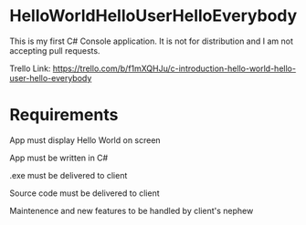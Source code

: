 # HelloWorldHelloUserHelloEverybody

This is my first C# Console application. It is not for distribution and I am not accepting pull requests.

Trello Link:
https://trello.com/b/f1mXQHJu/c-introduction-hello-world-hello-user-hello-everybody

# Requirements

App must display Hello World on screen

App must be written in C#

.exe must be delivered to client

Source code must be delivered to client

Maintenence and new features to be handled by client's nephew
